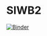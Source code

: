 # SIWB2

[![Binder](https://mybinder.org/badge_logo.svg)](https://mybinder.org/v2/gh/marcinvxy/SIWB2/master?filepath=Marcin%20Majcher%20-%20SIWB.ipynb)

